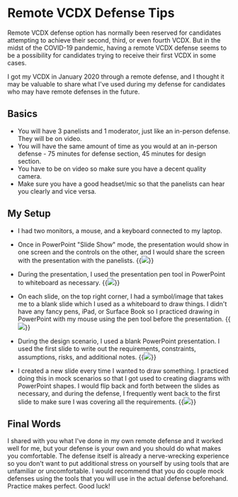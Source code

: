 # Remote VCDX Defense Tips


Remote VCDX defense option has normally been reserved for candidates attempting to achieve their second, third, or even fourth VCDX. But in the midst of the COVID-19 pandemic, having a remote VCDX defense seems to be a possibility for candidates trying to receive their first VCDX in some cases. 

I got my VCDX in January 2020 through a remote defense, and I thought it may be valuable to share what I've used during my defense for candidates who may have remote defenses in the future.  


## Basics
- You will have 3 panelists and 1 moderator, just like an in-person defense. They will be on video. 
- You will have the same amount of time as you would at an in-person defense - 75 minutes for defense section, 45 minutes for design section.
- You have to be on video so make sure you have a decent quality camera.
- Make sure you have a good headset/mic so that the panelists can hear you clearly and vice versa.


## My Setup
- I had two monitors, a mouse, and a keyboard connected to my laptop.
- Once in PowerPoint "Slide Show" mode, the presentation would show in one screen and the controls on the other, and I would share the screen with the presentation with the panelists.
{{<image src="setup.png" linked="true">}}

- During the presentation, I used the presentation pen tool in PowerPoint to whiteboard as necessary.
{{<image src="presentationpen.png" linked="true">}}

- On each slide, on the top right corner, I had a symbol/image that takes me to a blank slide which I used as a whiteboard to draw things. I didn't have any fancy pens, iPad, or Surface Book so I practiced drawing in PowerPoint with my mouse using the pen tool before the presentation.
{{<image src="presentationpendrawing.png" linked="true">}}

- During the design scenario, I used a blank PowerPoint presentation. I used the first slide to write out the requirements, constraints, assumptions, risks, and additional notes. 
{{<image src="designscenario.png" linked="true">}}

- I created a new slide every time I wanted to draw something. I practiced doing this in mock scenarios so that I got used to creating diagrams with PowerPoint shapes. I would flip back and forth between the slides as necessary, and during the defense, I frequently went back to the first slide to make sure I was covering all the requirements. 
{{<image src="designscenario2.png" linked="true">}}


## Final Words
I shared with you what I've done in my own remote defense and it worked well for me, but your defense is your own and you should do what makes you comfortable. The defense itself is already a nerve-wrecking experience so you don't want to put additional stress on yourself by using tools that are unfamiliar or uncomfortable. I would recommend that you do couple mock defenses using the tools that you will use in the actual defense beforehand. Practice makes perfect. Good luck!

